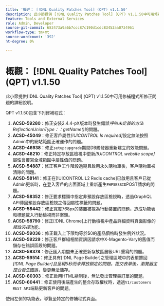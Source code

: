 ```yaml
---
title: '概述： [!DNL Quality Patches Tool] (QPT) v1.1.50'
description: 此小節提供 [!DNL Quality Patches Tool] (QPT) v1.1.50中可用修補程式所修正問題的詳細說明。
feature: Tools and External Services
role: Admin, Developer
source-git-commit: 683473a9a6b7ccc87c190d1cdc83453aa0734961
workflow-type: tm+mt
source-wordcount: '392'
ht-degree: 0%

---
```


# 概觀： [!DNL Quality Patches Tool] (QPT) v1.1.50

此小節提供[!DNL Quality Patches Tool] (QPT) v1.1.50中可用修補程式所修正問題的詳細說明。

QPT v1.1.50包含下列修補程式：

1. **ACSD-59280**：修正安裝2.4.4-pX版本時發生錯誤&#x200B;*呼叫未定義的方法ReflectionUnionType：：getName()*&#x200B;的問題。
1. **ACSD-45049**：修正客戶屬性&#x200B;*[!UICONTROL Is required]*&#x200B;設定無法按照Admin中的網站範圍正確運作的問題。
1. **ACSD-46938**：修正`setup:upgrade`期間DB觸發器重新建立的效能問題。
1. **ACSD-48210**：修正特定存放區檢視中更新&#x200B;*[!UICONTROL website scope]*&#x200B;屬性會覆寫全域範圍中屬性值的問題。
1. **ACSD-54887**：修正客戶工作階段過期且啟用永久購物車後，客戶購物車被清除的問題。
1. **ACSD-58141**：修正在[!UICONTROL L2 Redis cache]已啟用且客戶已從Admin更新時，在登入客戶的店面區域上重新產生`PHPSESSID`POST請求的問題。
1. **ACSD-58352**：修正要求標頭中指定非預設存放區檢視時，透過GraphQL API傳回預設存放區檢視之傳回屬性標籤的問題。
1. **ACSD-58442**：修正寬度768px的裝置被視為行動裝置的問題，造成功能表和標題載入行動檢視而非案頭。
1. **ACSD-58790**：修正[!DNL Chrome]上行動檢視中產品詳細資料頁面影像的&#x200B;*縮放夾控*&#x200B;功能。
1. **ACSD-59036**：修正載入上下限均等於$0的產品價格時發生例外狀況。
1. **ACSD-59229**：修正客戶群組相關資訊因請求中X-Magento-Vary的舊值而儲存在錯誤區段的問題。
1. **ACSD-59378**：修正匯入期間未正確更新存放區層級URL重寫的問題。
1. **ACSD-59514**：修正具有[!DNL Page Builder]之管理區域中的表單擲回&#x200B;*[!DNL Page Builder]且呈現5秒而未釋放鎖定的問題。提交表單後，瀏覽器主控台發生*&#x200B;錯誤，變更無法儲存。
1. **ACSD-60303**：修正啟用HTML縮制後，無法發出管理員訂單的問題。
1. **ACSD-60441**：修正使用後端產生的整合存取權杖時，透過`V1/customers REST API`端點更新客戶的問題。

使用左側的功能表，導覽至特定的修補程式頁面。

